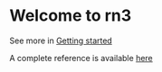# Welcome to rn3

See more in [Getting started](getting_started.md)

A complete reference is available [here](reference.md)
